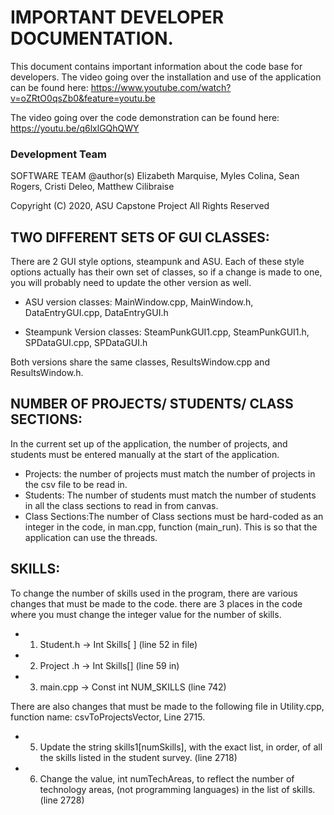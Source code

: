 # IMPORTANT DEVELOPER DOCUMENTATION.

This document contains important information about the code base for developers.
The video going over the installation and use of the application can be found here: https://www.youtube.com/watch?v=oZRtO0qsZb0&feature=youtu.be 

The video going over the code demonstration can be found here: https://youtu.be/q6lxlGQhQWY

### Development Team

SOFTWARE TEAM 
@author(s) Elizabeth Marquise, Myles Colina, Sean Rogers, Cristi Deleo, Matthew Cilibraise

Copyright (C) 2020, ASU Capstone Project
All Rights Reserved

## TWO DIFFERENT SETS OF GUI CLASSES:

There are 2 GUI style options, steampunk and ASU. Each of these style options actually has their own set of classes, so if a change is made to one, you will probably need to update the other version as well.

* ASU version classes: MainWindow.cpp, MainWindow.h, DataEntryGUI.cpp, DataEntryGUI.h 

* Steampunk Version classes:  SteamPunkGUI1.cpp, SteamPunkGUI1.h, SPDataGUI.cpp, SPDataGUI.h

Both versions share the same classes, ResultsWindow.cpp and ResultsWindow.h.

## NUMBER OF PROJECTS/ STUDENTS/ CLASS SECTIONS:

In the current set up of the application, the number of projects, and students must be entered manually at the start of the application.
* Projects: the number of projects must match the number of projects in the csv file to be read in.
* Students: The number of students must match the number of students in all the class sections to read in from canvas.
* Class Sections:The number of Class sections must be hard-coded as an integer in the code, in man.cpp, function (main_run). This is so that the application can use the threads.

## SKILLS:

To change the number of skills used in the program, there are various changes that must be made to the code.
 there are 3 places in the code where you must change the integer value for the number of skills.

* 1. Student.h  ->  Int Skills[ ] (line 52 in file)
* 2. Project .h  ->  Int Skills[] (line 59 in)
* 3. main.cpp   ->  Const int NUM_SKILLS (line 742)

There are also changes that must be made to the following file in Utility.cpp, function name: csvToProjectsVector, Line 2715.

* 5. Update the string skills1[numSkills], with the exact list, in order, of all the skills listed in the student survey. (line 2718)
* 6. Change the value, int numTechAreas, to reflect the number of technology areas, (not programming languages) in the list of skills. (line 2728)



